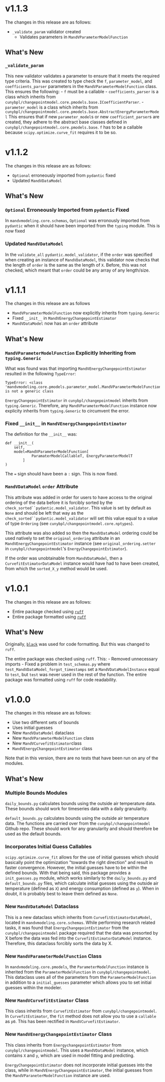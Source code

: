 # v1.1.3
 
 The changes in this release are as follows:

 - `_validate_param` validator created
    - Validates parameters in `MandVParameterModelFunction`

## What's New

### `_validate_param`

This new validator validates a parameter to ensure that it meets the required type criteria. This was created to type check the `f`, `parameter_model`, and `coefficients_parser` parameters in the `MandVParameterModelFunction` class. This ensures the following:
    - `f` must be a callable
    - `coefficients_parser` is a class which inherits from `cunybpl/changepointmodel.core.pmodels.base.ICoefficientParser`.
    - `parameter_model` is a class which inherits from `cunybpl/changepointmodel.core.pmodels.base.AbstractEnergyParameterModel`
This ensures that if new `parameter_model`s or new `coefficient_parser`s are created, they adhere to the abstract base classes defined in `cunybpl/changepointmodel.core.pmodels.base`. `f` has to be a callable because `scipy.optimize.curve_fit` requires it to be so.

# v1.1.2

The changes in this release are as follows:

- `Optional` erroneously imported from `pydantic` fixed
- Updated `MandVDataModel`

## What's New

### `Optional` Erroneously Imported from `pydantic` Fixed

In `mandvmodeling.core.schemas`, `Optional` was erronously imported from `pydantic` when it should have been imported from the `typing` module. This is now fixed

### Updated `MandVDataModel`

In the `validate_all` `pydantic.model_validator`, if the `order` was specified when creating an instance of `MandVDataModel`, this validator now checks that the length of `order` is the same as the length of `X`. Before, this was not checked, which meant that `order` could be any array of any length/size.

# v1.1.1

The changes in this release are as follows

- `MandVParameterModelFunction` now explicitly inherits from `typing.Generic`
- Fixed `__init__` in `MandVEnergyChangepointEstimator`
- `MandVDataModel` now has an `order` attribute

## What's New

### `MandVParameterModelFunction` Explicitly Inheriting from `typing.Generic`

What was found was that importing `MandVEnergyChangepointEstimator` resulted in the following `TypeError`:

```
TypeError: <class 'mandvmodeling.core.pmodels.parameter_model.MandVParameterModelFunction'> is not a generic class
```

`EnergyChangepointEstimator` in `cunybpl/changepointmodel` inherits from `typing.Generic`. Therefore, any `MandVParameterModelFunction` instance now explicity inherits from `typing.Generic` to circumvent the error.

### Fixed `__init__` in `MandVEnergyChangepointEstimator`

The definition for the `__init__` was:

```
def __init__(
    self,
    model=MandVParameterModelFunction[
            ParamaterModelCallableT, EnergyParameterModelT
        ]
)
```
The `=` sign should have been a `:` sign. This is now fixed.

### `MandVDataModel` `order` Attribute

This attribute was added in order for users to have access to the original ordering of the data before it is forcibly sorted by the `check_sorted``pydantic.model_validator`. This value is set by default as `None` and should be left that way as the `check_sorted``pydantic.model_validator` will set this value equal to a value of type `Ordering` (see `cunybpl/changepointmodel.core.nptypes`).

This attribute was also added so then the `MandVDataModel` ordering could be used natively to set the `original_ordering` attribute in an `MandVEnergyChangepointEstimator` instance (see `original_ordering.setter` in `cunybpl/changepointmodel`'s `EnergyChangepointEstimator`). 

If the order was unobtainable from `MandVDataModel`, then a `CurvefitEstimatorDataModel` instance would have had to have been created, from which the `sorted_X_y` method would be used.

# v1.0.1

The changes in this release are as follows:

- Entire package checked using [`ruff`](https://github.com/astral-sh/ruff)
- Entire package formatted using [`ruff`](https://github.com/astral-sh/ruff)

## What's New

Originally, [`black`](https://github.com/psf/black) was used for code formatting. But this was changed to `ruff`.

The entire package was checked using `ruff`. This:
    - Removed unnecessary imports
    - Fixed a problem in `test_schemas.py` where `test_MandVDataModel_forgot_timestamps` set a `MandVDataModelInstance` equal to `test`, but `test` was never used in the rest of the function.
The entire package was formatted using `ruff` for code readability.

# v1.0.0

The changes in this release are as follows:

- Use two different sets of bounds
- Uses initial guesses
- New `MandVDataModel` dataclass
- New `MandVParameterModelFunction` class
- New `MandVCurvefitEstimator`class
- `MandVEnergyChangepointEstimator` class

Note that in this version, there are no tests that have been run on any of the modules.

## What's New

### Multiple Bounds Modules

`daily_bounds.py` calculates bounds using the outside air temperature data. These bounds should work for timeseries data with a daily granularity.

`default_bounds.py` calculates bounds using the outside air temperature data. The functions are carried over from the `cunybpl/changepointmodel` Github repo. These should work for any granularity and should therefore be used as the default bounds.

### Incorporates Initial Guess Callables

`scipy.optimize.curve_fit` allows for the use of initial guesses which should basically point the optimization "towards the right direction" and result in faster convergence. However, the initial guesses have to be within the defined bounds. With that being said, this package provides a `init_guesses.py` module, which works similarly to the `daily_bounds.py` and `default_bounds.py` files, which calculate initial guesses using the outside air temperature (defined as `X`) and energy consumption (defined as `y`). When in doubt, it is probably best to leave them defined as `None`. 

### New `MandVDataModel` Dataclass

This is a new dataclass which inherits from `CurvefitEstimatorDataModel`, located in `mandvmodeling.core.schemas`. While performing research related tasks, it was found that `EnergyChangepointEstimator` from the `cunybpl/changepointmodel` package required that the data was presorted by X before the data was fed into the `CurvefitEstimatorDataModel` instance. Therefore, this dataclass forcibly sorts the data by X.

### New `MandVParameterModelFunction` Class

In `mandvmodeling.core.pmodels`, the `ParameterModelFunction` instance is inherited from the `ParameterModelFunction` in `cunybpl/changepointmodel`. This dataclass uses all of the parameters from the `ParameterModelFunction` in addition to a `initial_guesses` parameter which allows you to set initial guesses within the modeler.

### New `MandVCurvefitEstimator` Class

This class inherits from `CurvefitEstimator` from `cunybpl/changepointmodel`. In `CurvefitEstimator`, the `fit` method does not allow you to use a `callable` as `p0`. This has been rectified in `MandVCurvefitEstimator`.

### New `MandVEnergyChangepointEstimator` Class

This class inherits from `EnergychangepointEstimator` from `cunybpl/changepointmodel`. This uses a `MandVDataModel` instance, which contains `X` and `y`, which are used in model fitting and predicting.

`EnergyChangepointEstimator` does not incorporate initial guesses into the class, while in `MandVEnergyChangepointEstimator`, the initial guesses from the `MandVParaneterModelFunction` instance are used.
